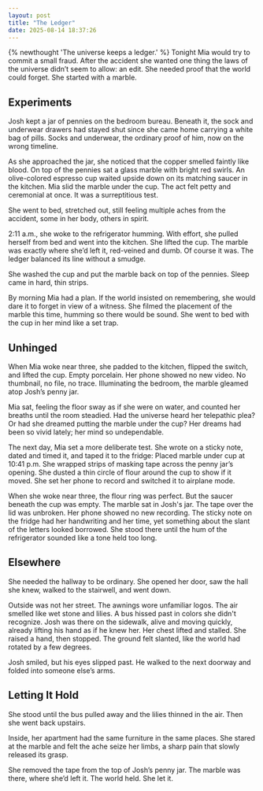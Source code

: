 ```yaml
---
layout: post
title: "The Ledger"
date: 2025-08-14 18:37:26
---
```


{% newthought 'The universe keeps a ledger.' %} Tonight Mia would try to commit a small fraud. After the accident she wanted one thing the laws of the universe didn’t seem to allow: an edit. She needed proof that the world could forget. She started with a marble.

<!--more-->

## Experiments

Josh kept a jar of pennies on the bedroom bureau. Beneath it, the sock and underwear drawers had stayed shut since she came home carrying a white bag of pills. Socks and underwear, the ordinary proof of him, now on the wrong timeline.

As she approached the jar, she noticed that the copper smelled faintly like blood. On top of the pennies sat a glass marble with bright red swirls. An olive-colored espresso cup waited upside down on its matching saucer in the kitchen. Mia slid the marble under the cup. The act felt petty and ceremonial at once. It was a surreptitious test.

She went to bed, stretched out, still feeling multiple aches from the accident, some in her body, others in spirit.

2:11 a.m., she woke to the refrigerator humming. With effort, she pulled herself from bed and went into the kitchen. She lifted the cup. The marble was exactly where she’d left it, red-veined and dumb. Of course it was. The ledger balanced its line without a smudge.

She washed the cup and put the marble back on top of the pennies. Sleep came in hard, thin strips.

By morning Mia had a plan. If the world insisted on remembering, she would dare it to forget in view of a witness. She filmed the placement of the marble this time, humming so there would be sound. She went to bed with the cup in her mind like a set trap.

## Unhinged

When Mia woke near three, she padded to the kitchen, flipped the switch, and lifted the cup. Empty porcelain. Her phone showed no new video. No thumbnail, no file, no trace. Illuminating the bedroom, the marble gleamed atop Josh’s penny jar.

Mia sat, feeling the floor sway as if she were on water, and counted her breaths until the room steadied. Had the universe heard her telepathic plea? Or had she dreamed putting the marble under the cup? Her dreams had been so vivid lately; her mind so undependable.

The next day, Mia set a more deliberate test. She wrote on a sticky note, dated and timed it, and taped it to the fridge: Placed marble under cup at 10:41 p.m. She wrapped strips of masking tape across the penny jar’s opening. She dusted a thin circle of flour around the cup to show if it moved. She set her phone to record and switched it to airplane mode.

When she woke near three, the flour ring was perfect. But the saucer beneath the cup was empty. The marble sat in Josh's jar. The tape over the lid was unbroken. Her phone showed no new recording. The sticky note on the fridge had her handwriting and her time, yet something about the slant of the letters looked borrowed. She stood there until the hum of the refrigerator sounded like a tone held too long.

## Elsewhere

She needed the hallway to be ordinary. She opened her door, saw the hall she knew, walked to the stairwell, and went down.

Outside was not her street. The awnings wore unfamiliar logos. The air smelled like wet stone and lilies. A bus hissed past in colors she didn't recognize. Josh was there on the sidewalk, alive and moving quickly, already lifting his hand as if he knew her. Her chest lifted and stalled. She raised a hand, then stopped. The ground felt slanted, like the world had rotated by a few degrees.

Josh smiled, but his eyes slipped past. He walked to the next doorway and folded into someone else’s arms.

## Letting It Hold

She stood until the bus pulled away and the lilies thinned in the air. Then she went back upstairs.

Inside, her apartment had the same furniture in the same places. She stared at the marble and felt the ache seize her limbs, a sharp pain that slowly released its grasp.

She removed the tape from the top of Josh’s penny jar. The marble was there, where she’d left it. The world held. She let it.
